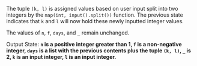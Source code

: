 The tuple `(k, l)` is assigned values based on user input split into two integers by the `map(int, input().split())` function. The previous state indicates that `k` and `l` will now hold these newly inputted integer values.

The values of `n`, `f`, `days`, and `_` remain unchanged. 

Output State: **`n` is a positive integer greater than 1, `f` is a non-negative integer, `days` is a list with the previous contents plus the tuple `(k, l)`, `_` is 2, `k` is an input integer, `l` is an input integer.**